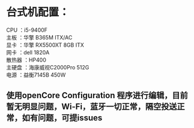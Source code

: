 台式机配置：
===
   CPU ：i5-9400F <br>
   主板 ：华擎 B365M ITX/AC <br>
   显卡 ：华擎 RX5500XT 8GB ITX  <br>
   网卡 ：dell 1820A  <br>
   散热器 ：HP400  <br>
   主硬盘 ：海康威视C2000Pro 512G 	 <br>
   电源 ：益衡7145B 450W  <br>
      
使用openCore Configuration 程序进行编辑，目前暂无明显问题，Wi-Fi，蓝牙一切正常，隔空投送正常，如有问题，可提issues
---
